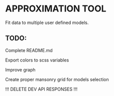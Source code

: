 # APPROXIMATION TOOL

Fit data to multiple user defined models.

## TODO:
Complete README.md

Export colors to scss variables

Improve graph

Create proper mansonry grid for models selection

!!! DELETE DEV API RESPONSES !!!